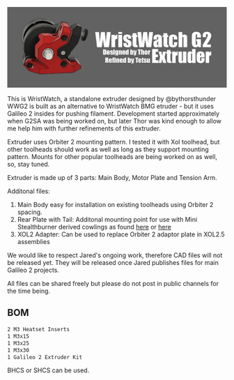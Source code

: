 ![Extruder](images/hlavicka.png)

This is WristWatch, a standalone extruder designed by @bythorsthunder
WWG2 is built as an alternative to WristWatch BMG etruder - but it uses Galileo 2 insides for pushing filament. Development started approximately when G2SA was being worked on, but later Thor was kind enough to allow me help him with further refinements of this extruder. 

Extruder uses Orbiter 2 mounting pattern. I tested it with Xol toolhead, but other toolheads should work as well as long as they support mounting pattern. Mounts for other popular toolheads are being worked on as well, so, stay tuned.

Extruder is made up of 3 parts:  Main Body, Motor Plate and Tension Arm.

Additonal files:
1. Main Body easy for installation on existing toolheads using Orbiter 2 spacing.
2. Rear Plate with Tail:  Additonal mounting point for use with Mini Stealthburner derived cowlings as found [here](../Mini_Stealth_Cowling) or [here](../Experimental_Dual_5015_Toolhead)
3. XOL2 Adapter: Can be used to replace Orbiter 2 adaptor plate in XOL2.5 assemblies

We would like to respect Jared's ongoing work, therefore CAD files will not be released yet. They will be released once Jared publishes files for main Galileo 2 projects.

All files can be shared freely but please do not post in public channels for the time being.

## BOM
```
2 M3 Heatset Inserts
1 M3x15
1 M3x25
1 M3x30
1 Galileo 2 Extruder Kit
```
BHCS or SHCS can be used.
